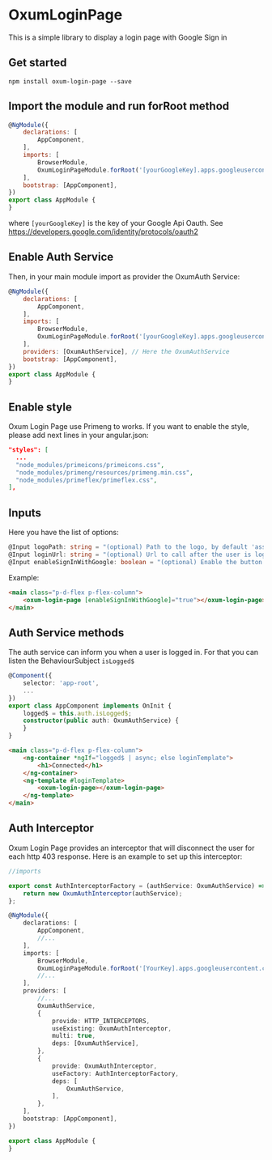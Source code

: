 # OxumLoginPage

This is a simple library to display a login page with Google Sign in

## Get started
```
npm install oxum-login-page --save
```

## Import the module and run forRoot method
```js
@NgModule({
    declarations: [
        AppComponent,
    ],
    imports: [
        BrowserModule,
        OxumLoginPageModule.forRoot('[yourGoogleKey].apps.googleusercontent.com'),
    ],
    bootstrap: [AppComponent],
})
export class AppModule {
}
```
where `[yourGoogleKey]` is the key of your Google Api Oauth. See https://developers.google.com/identity/protocols/oauth2

## Enable Auth Service
Then, in your main module import as provider the OxumAuth Service: 

```js
@NgModule({
    declarations: [
        AppComponent,
    ],
    imports: [
        BrowserModule,
        OxumLoginPageModule.forRoot('[yourGoogleKey].apps.googleusercontent.com'),
    ],
    providers: [OxumAuthService], // Here the OxumAuthService
    bootstrap: [AppComponent],
})
export class AppModule {
}
```

## Enable style
Oxum Login Page use Primeng to works. If you want to enable the style, please add next lines in your angular.json: 

```json
"styles": [
  ...
  "node_modules/primeicons/primeicons.css",
  "node_modules/primeng/resources/primeng.min.css",
  "node_modules/primeflex/primeflex.css",
],
``` 
## Inputs

Here you have the list of options: 

```ts
@Input logoPath: string = "(optional) Path to the logo, by default 'assets/logo.png'";
@Input loginUrl: string = "(optional) Url to call after the user is logged.";
@Input enableSignInWithGoogle: boolean = "(optional) Enable the button sign in with Google";
```
Example: 

```html
<main class="p-d-flex p-flex-column">
    <oxum-login-page [enableSignInWithGoogle]="true"></oxum-login-page>
</main>
```
## Auth Service methods
The auth service can inform you when a user is logged in. For that you can listen the BehaviourSubject `isLogged$`
```ts
@Component({
    selector: 'app-root',
    ...
})
export class AppComponent implements OnInit {
    logged$ = this.auth.isLogged$;
    constructor(public auth: OxumAuthService) {
    }
}

```

```html
<main class="p-d-flex p-flex-column">
    <ng-container *ngIf="logged$ | async; else loginTemplate">
        <h1>Connected</h1>
    </ng-container>
    <ng-template #loginTemplate>
        <oxum-login-page></oxum-login-page>
    </ng-template>
</main>
```

## Auth Interceptor
Oxum Login Page provides an interceptor that will disconnect the user for each http 403 response.
Here is an example to set up this interceptor: 

```ts
//imports

export const AuthInterceptorFactory = (authService: OxumAuthService) => {
    return new OxumAuthInterceptor(authService);
};

@NgModule({
    declarations: [
        AppComponent, 
        //...
    ],
    imports: [
        BrowserModule,
        OxumLoginPageModule.forRoot('[YourKey].apps.googleusercontent.com'),
        //...
    ],
    providers: [
        //...
        OxumAuthService,
        {
            provide: HTTP_INTERCEPTORS,
            useExisting: OxumAuthInterceptor,
            multi: true,
            deps: [OxumAuthService],
        },
        {
            provide: OxumAuthInterceptor,
            useFactory: AuthInterceptorFactory,
            deps: [
                OxumAuthService,
            ],
        },
    ],
    bootstrap: [AppComponent],
})

export class AppModule {
}

```

